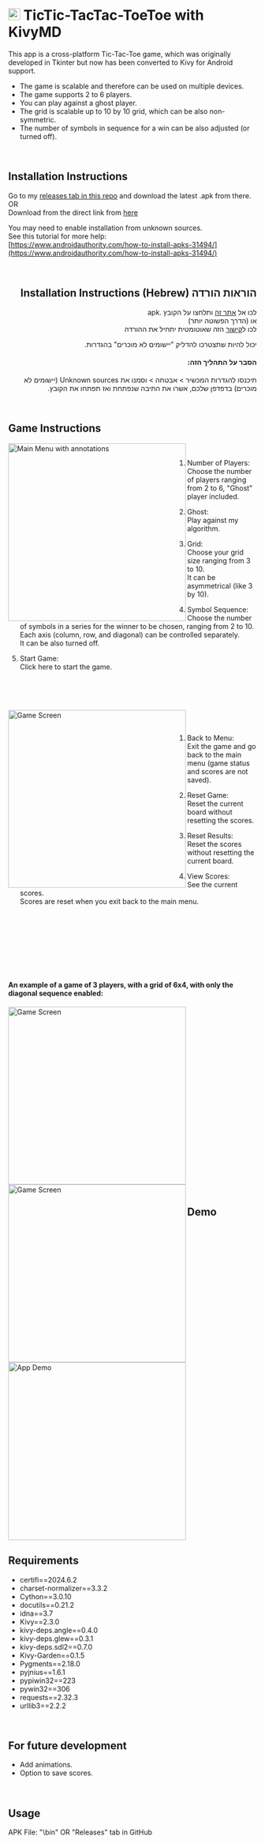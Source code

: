 <!--- Icon image with a summary of the app  -->

# <img src="https://github.com/AminShapso/Application04_TicTic-TacTac-ToeToe/blob/main/assets%20git/icon.png?raw=true" width="24" alt="App Icon"> TicTic-TacTac-ToeToe with KivyMD

This app is a cross-platform Tic-Tac-Toe game, which was originally developed in Tkinter but now has been converted to Kivy for Android support.

* The game is scalable and therefore can be used on multiple devices.
* The game supports 2 to 6 players.
* You can play against a ghost player.
* The grid is scalable up to 10 by 10 grid, which can be also non-symmetric.
* The number of symbols in sequence for a win can be also adjusted (or turned off).


<br/>



<!--- Installation Instructions -->

## Installation Instructions

Go to my [releases tab in this repo](https://github.com/AminShapso/Application04_TicTic-TacTac-ToeToe/releases) and download the latest .apk from there.  
OR  
Download from the direct link from [here](https://github.com/AminShapso/Application04_TicTic-TacTac-ToeToe/releases/latest/download/TicTacToe-1.0-arm64-v8a_armeabi-v7a-debug.apk)
  
You may need to enable installation from unknown sources.  
See this tutorial for more help:  
[https://www.androidauthority.com/how-to-install-apks-31494/](https://www.androidauthority.com/how-to-install-apks-31494/)

<br/>
<div dir="rtl">

## הוראות הורדה Installation Instructions (Hebrew) 

לכו אל [אתר זה](https://github.com/AminShapso/Application04_TicTic-TacTac-ToeToe/releases) ותלחצו על הקובץ .apk   
או (הדרך הפשוטה יותר)  
לכו ל[קישור](https://github.com/AminShapso/Application04_TicTic-TacTac-ToeToe/releases/latest/download/TicTacToe-1.0-arm64-v8a_armeabi-v7a-debug.apk) הזה שאוטומטית יתחיל את ההורדה  

יכול להיות שתצטרכו להדליק "יישומים לא מוכרים" בהגדרות.
#### הסבר על התהליך הזה: 
תיכנסו להגדרות המכשיר > אבטחה > וסמנו את Unknown sources (יישומים לא מוכרים) בדפדפן שלכם, אשרו את התיבה שנפתחת ואז תפתחו את הקובץ.

</div>
<br/>


<!--- Game Instructions - Main menu  -->

## Game Instructions

<img src="https://github.com/AminShapso/Application04_TicTic-TacTac-ToeToe/blob/main/Screenshots/Tutorial/02%20Main%20Menu%20Screen%20with%20annotations.jpg?raw=true" width="360" align="left" alt="Main Menu with annotations">

<br/>

1. Number of Players:  
   Choose the number of players ranging from 2 to 6, "Ghost" player included.

2. Ghost:  
   Play against my algorithm.

3. Grid:    
   Choose your grid size ranging from 3 to 10.  
   It can be asymmetrical (like 3 by 10).

4. Symbol Sequence:  
   Choose the number of symbols in a series for the winner to be chosen, ranging from 2 to 10.  
   Each axis (column, row, and diagonal) can be controlled separately.  
   It can be also turned off.

5. Start Game:  
   Click here to start the game.

<br/><br/><br/>



<!--- Game Instructions - Game screen  -->

<img src="https://github.com/AminShapso/Application04_TicTic-TacTac-ToeToe/blob/main/Screenshots/Tutorial/03%20Game%20Screen.jpg?raw=true" width="360" align="left" alt="Game Screen">

<br/><br/>

1. Back to Menu:  
   Exit the game and go back to the main menu (game status and scores are not saved).

2. Reset Game:  
   Reset the current board without resetting the scores.

3. Reset Results:    
   Reset the scores without resetting the current board.

4. View Scores:  
   See the current scores.  
   Scores are reset when you exit back to the main menu.

<br/><br/><br/><br/><br/><br/><br/>



<!--- Game Instructions - Game example  -->

#### An example of a game of 3 players, with a grid of 6x4, with only the diagonal sequence enabled:

<img src="https://github.com/AminShapso/Application04_TicTic-TacTac-ToeToe/blob/main/Screenshots/Tutorial/04%20Game%20Example%20-%20Settings.jpg?raw=true" width="360" align="left" alt="Game Screen">
<img src="https://github.com/AminShapso/Application04_TicTic-TacTac-ToeToe/blob/main/Screenshots/Tutorial/05%20Game%20Example%20-%20In%20game.jpg?raw=true" width="360" align="left" alt="Game Screen">



<br/><br/><br/><br/><br/><br/><br/><br/><br/><br/><br/><br/><br/><br><br/><br/><br/><br/><br/><br><br/><br/>



<!--- Demo + Requirements + To do list -->


## Demo


<img src="https://github.com/AminShapso/Application04_TicTic-TacTac-ToeToe/blob/main/assets%20git/demo.gif?raw=true" width="360" alt="App Demo">


<br/>

## Requirements

* certifi==2024.6.2
* charset-normalizer==3.3.2
* Cython==3.0.10
* docutils==0.21.2
* idna==3.7
* Kivy==2.3.0
* kivy-deps.angle==0.4.0
* kivy-deps.glew==0.3.1
* kivy-deps.sdl2==0.7.0
* Kivy-Garden==0.1.5
* Pygments==2.18.0
* pyjnius==1.6.1
* pypiwin32==223
* pywin32==306
* requests==2.32.3
* urllib3==2.2.2


<br/>

## For future development

* Add animations.
* Option to save scores.


<br/>

## Usage

APK File: "\bin\" OR "Releases" tab in GitHub
